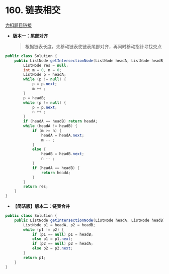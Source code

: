 # 160. 链表相交
[力扣题目链接](https://leetcode.cn/problems/intersection-of-two-linked-lists-lcci/description/)
- **版本一：尾部对齐**
  >根据链表长度，先移动链表使链表尾部对齐，再同时移动指针寻找交点
```java
public class Solution {
    public ListNode getIntersectionNode(ListNode headA, ListNode headB) {
        ListNode res = null;
        int m = 0, n = 0;
        ListNode p = headA;
        while (p != null) {
            p = p.next;
            m ++ ;
        }
        p = headB;
        while (p != null) {
            p = p.next;
            n ++ ;
        }
        if (headA == headB) return headA;
        while (headA != headB) {
            if (m >= n) {
                headA = headA.next;
                m -- ; 
            } 
            else {
                headB = headB.next;
                n -- ;
            }
            if (headA == headB) {
                return headA;
            }
        }
        return res;
    }
}
```
- **【简洁版】版本二：链表合并**
```java 
public class Solution {
    public ListNode getIntersectionNode(ListNode headA, ListNode headB) {
        ListNode p1 = headA, p2 = headB;
        while (p1 != p2) {
            if (p1 == null) p1 = headB; 
            else p1 = p1.next;
            if (p2 == null) p2 = headA;
            else p2 = p2.next;
        }
        return p1;
    }
}
```
